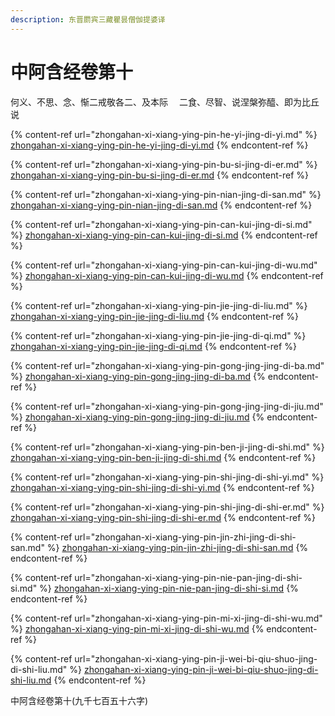 ```yaml
---
description: 东晋罽宾三藏瞿昙僧伽提婆译
---
```


# 中阿含经卷第十

何义、不思、念、惭二戒敬各二、及本际 　二食、尽智、说涅槃弥醯、即为比丘说

{% content-ref url="zhongahan-xi-xiang-ying-pin-he-yi-jing-di-yi.md" %}
[zhongahan-xi-xiang-ying-pin-he-yi-jing-di-yi.md](zhongahan-xi-xiang-ying-pin-he-yi-jing-di-yi.md)
{% endcontent-ref %}

{% content-ref url="zhongahan-xi-xiang-ying-pin-bu-si-jing-di-er.md" %}
[zhongahan-xi-xiang-ying-pin-bu-si-jing-di-er.md](zhongahan-xi-xiang-ying-pin-bu-si-jing-di-er.md)
{% endcontent-ref %}

{% content-ref url="zhongahan-xi-xiang-ying-pin-nian-jing-di-san.md" %}
[zhongahan-xi-xiang-ying-pin-nian-jing-di-san.md](zhongahan-xi-xiang-ying-pin-nian-jing-di-san.md)
{% endcontent-ref %}

{% content-ref url="zhongahan-xi-xiang-ying-pin-can-kui-jing-di-si.md" %}
[zhongahan-xi-xiang-ying-pin-can-kui-jing-di-si.md](zhongahan-xi-xiang-ying-pin-can-kui-jing-di-si.md)
{% endcontent-ref %}

{% content-ref url="zhongahan-xi-xiang-ying-pin-can-kui-jing-di-wu.md" %}
[zhongahan-xi-xiang-ying-pin-can-kui-jing-di-wu.md](zhongahan-xi-xiang-ying-pin-can-kui-jing-di-wu.md)
{% endcontent-ref %}

{% content-ref url="zhongahan-xi-xiang-ying-pin-jie-jing-di-liu.md" %}
[zhongahan-xi-xiang-ying-pin-jie-jing-di-liu.md](zhongahan-xi-xiang-ying-pin-jie-jing-di-liu.md)
{% endcontent-ref %}

{% content-ref url="zhongahan-xi-xiang-ying-pin-jie-jing-di-qi.md" %}
[zhongahan-xi-xiang-ying-pin-jie-jing-di-qi.md](zhongahan-xi-xiang-ying-pin-jie-jing-di-qi.md)
{% endcontent-ref %}

{% content-ref url="zhongahan-xi-xiang-ying-pin-gong-jing-jing-di-ba.md" %}
[zhongahan-xi-xiang-ying-pin-gong-jing-jing-di-ba.md](zhongahan-xi-xiang-ying-pin-gong-jing-jing-di-ba.md)
{% endcontent-ref %}

{% content-ref url="zhongahan-xi-xiang-ying-pin-gong-jing-jing-di-jiu.md" %}
[zhongahan-xi-xiang-ying-pin-gong-jing-jing-di-jiu.md](zhongahan-xi-xiang-ying-pin-gong-jing-jing-di-jiu.md)
{% endcontent-ref %}

{% content-ref url="zhongahan-xi-xiang-ying-pin-ben-ji-jing-di-shi.md" %}
[zhongahan-xi-xiang-ying-pin-ben-ji-jing-di-shi.md](zhongahan-xi-xiang-ying-pin-ben-ji-jing-di-shi.md)
{% endcontent-ref %}

{% content-ref url="zhongahan-xi-xiang-ying-pin-shi-jing-di-shi-yi.md" %}
[zhongahan-xi-xiang-ying-pin-shi-jing-di-shi-yi.md](zhongahan-xi-xiang-ying-pin-shi-jing-di-shi-yi.md)
{% endcontent-ref %}

{% content-ref url="zhongahan-xi-xiang-ying-pin-shi-jing-di-shi-er.md" %}
[zhongahan-xi-xiang-ying-pin-shi-jing-di-shi-er.md](zhongahan-xi-xiang-ying-pin-shi-jing-di-shi-er.md)
{% endcontent-ref %}

{% content-ref url="zhongahan-xi-xiang-ying-pin-jin-zhi-jing-di-shi-san.md" %}
[zhongahan-xi-xiang-ying-pin-jin-zhi-jing-di-shi-san.md](zhongahan-xi-xiang-ying-pin-jin-zhi-jing-di-shi-san.md)
{% endcontent-ref %}

{% content-ref url="zhongahan-xi-xiang-ying-pin-nie-pan-jing-di-shi-si.md" %}
[zhongahan-xi-xiang-ying-pin-nie-pan-jing-di-shi-si.md](zhongahan-xi-xiang-ying-pin-nie-pan-jing-di-shi-si.md)
{% endcontent-ref %}

{% content-ref url="zhongahan-xi-xiang-ying-pin-mi-xi-jing-di-shi-wu.md" %}
[zhongahan-xi-xiang-ying-pin-mi-xi-jing-di-shi-wu.md](zhongahan-xi-xiang-ying-pin-mi-xi-jing-di-shi-wu.md)
{% endcontent-ref %}

{% content-ref url="zhongahan-xi-xiang-ying-pin-ji-wei-bi-qiu-shuo-jing-di-shi-liu.md" %}
[zhongahan-xi-xiang-ying-pin-ji-wei-bi-qiu-shuo-jing-di-shi-liu.md](zhongahan-xi-xiang-ying-pin-ji-wei-bi-qiu-shuo-jing-di-shi-liu.md)
{% endcontent-ref %}









中阿含经卷第十(九千七百五十六字)
